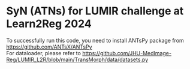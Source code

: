 

# SyN (ATNs) for LUMIR challenge at Learn2Reg 2024

To successfully run this code, you need to install ANTsPy package from https://github.com/ANTsX/ANTsPy \
For dataloader, please refer to https://github.com/JHU-MedImage-Reg/LUMIR_L2R/blob/main/TransMorph/data/datasets.py
